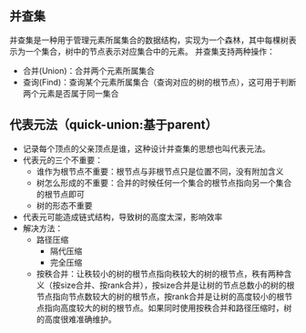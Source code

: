 ## 并查集
并查集是一种用于管理元素所属集合的数据结构，实现为一个森林，其中每棵树表示为一个集合，树中的节点表示对应集合中的元素。
并查集支持两种操作：
* 合并(Union)：合并两个元素所属集合
* 查询(Find)：查询某个元素所属集合（查询对应的树的根节点），这可用于判断两个元素是否属于同一集合

## 代表元法（quick-union:基于parent）
* 记录每个顶点的父亲顶点是谁，这种设计并查集的思想也叫代表元法。
* 代表元的三个不重要：
  * 谁作为根节点不重要：根节点与非根节点只是位置不同，没有附加含义
  * 树怎么形成的不重要：合并的时候任何一个集合的根节点指向另一个集合的根节点即可
  * 树的形态不重要
* 代表元可能造成链式结构，导致树的高度太深，影响效率
* 解决方法：
  * 路径压缩
    * 隔代压缩
    * 完全压缩
  * 按秩合并：让秩较小的树的根节点指向秩较大的树的根节点，秩有两种含义（按size合并、按rank合并），按size合并是让树的节点总数小的树的根节点指向节点数较大的树的根节点，按rank合并是让树的高度较小的根节点指向高度较大的树的根节点。如果同时使用按秩合并和路径压缩时，树的高度很难准确维护。
  

